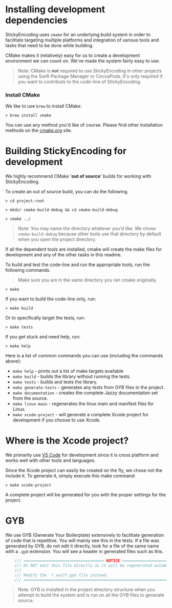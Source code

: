 # Installing development dependencies

StickyEncoding uses `cmake` for an underlying build system in order to facilitate targeting multiple platforms and integration of various tools and tasks that need to be done while building.

CMake makes it (relatively) easy for us to create a development environment we can count on.  We've made the system fairly easy to use.

> Note: CMake is **not** required to use StickyEncoding in other projects using the Swift Package Manager or CocoaPods.  It's only required if you want to contribute to the code-line of StickyEncoding.

### Install CMake

We like to use `brew` to install CMake:
```console
> brew install cmake
```

You can use any method you'd like of course.  Please find other installation methods on the [cmake.org](https://cmake.org/install/) site.

# Building StickyEncoding for development

We highly recommend CMake '**out of source**' builds for working with StickyEncoding.

To create an out of source build, you can do the following.
```console
> cd project-root

> mkdir cmake-build-debug && cd cmake-build-debug

> cmake ../
```
> Note: You may name the directory whatever you'd like.  We chose `cmake-build-debug` because other tools use that directory by default when you open the project directory.

If all the dependent tools are installed, cmake will create the make files for development and any of the other tasks in this readme.

To build and test the code-line and run the appropriate tools, run the following commands.

> Make sure you are in the same directory you ran cmake originally.
```console
> make
```
If you want to build the code-line only, run:
```console
> make build
```
Or to specifically target the tests, run:
```console
> make tests
```

If you get stuck and need help, run:
```console
> make help
```

Here is a list of common commands you can use (including the commands above):

- `make help` - prints out a list of make targets available
- `make build` - builds the library without running the tests.
- `make tests` - builds and tests the library.
- `make generate-tests` - generates any tests from GYB files in the project.
- `make documentation` - creates the complete Jazzy documentation set from the source.
- `make linux-main` - regenerates the linux main and manifest files for Linux.
- `make xcode-project` - will generate a complete Xcode project for development if you choose to use Xcode.

# Where is the Xcode project?
We primarily use [VS Code](https://code.visualstudio.com/) for development since it is cross platform and works well with other tools and languages.

Since the Xcode project can easily be created on the fly, we chose not the include it.  To generate it, simply execute this make command:
```console
> make xcode-project
```
A complete project will be generated for you with the proper settings for the project.

# GYB

We use GYB (Generate Your Boilerplate) extensively to facilitate generation of code that is repetitive. You will mainly see this in the tests.  If a file was generated by GYB, do not edit it directly, look for a file of the same name with a `.gyb` extension.  You will see a header in generated files such as this.

```Swift
    /// =================================== NOTICE ========================================
    /// Do NOT edit this file directly as it will be regenerated automatically when needed.
    ///
    /// Modify the  *.swift.gyb file instead.
    /// ===================================================================================
```
> Note: GYB is installed in the project directory structure when you attempt to build the system and is run on all the GYB files to generate source.
